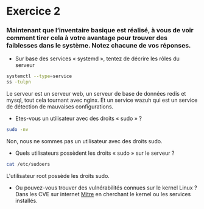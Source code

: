 # Exercice 2

### Maintenant que l’inventaire basique est réalisé, à vous de voir comment tirer cela à votre avantage pour trouver des faiblesses dans le système. Notez chacune de vos réponses.
- Sur base des services « systemd », tentez de décrire les rôles du serveur
```bash	
systemctl --type=service
ss -tulpn
```
Le serveur est un serveur web, un serveur de base de données redis et mysql, tout cela tournant avec nginx.
Et un service wazuh qui est un service de détection de mauvaises configurations.
- Etes-vous un utilisateur avec des droits « sudo » ?
```bash
sudo -nv
```
Non, nous ne sommes pas un utilisateur avec des droits sudo.
- Quels utilisateurs possèdent les droits « sudo » sur le serveur ?
```bash
cat /etc/sudoers
```
L'utilisateur root possède les droits sudo.
- Ou pouvez-vous trouver des vulnérabilités connues sur le kernel Linux ?
Dans les CVE sur internet [Mitre](https://cve.mitre.org) en cherchant le kernel ou les services installés.